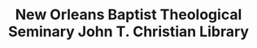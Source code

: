 ---
layout: repo
title: "New Orleans Baptist Theological Seminary John T. Christian Library"
id: 25013
permalink: repos/25013/
---